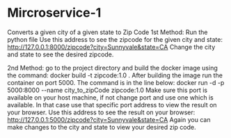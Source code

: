 # Mircroservice-1
Converts a given city of a given state to Zip Code
1st Method: 
Run the python file
Use this address to see the zipcode for the given city and state: http://127.0.0.1:8000/zipcode?city=Sunnyvale&state=CA
Change the city and state to see the desired zipcode.

2nd Method:
go to the project directory and build the docker image using the command:
docker build -t zipcode:1.0 .
After building the image run the container on port 5000. The command is in the line below:
docker run -d -p 5000:8000 --name city_to_zipCode zipcode:1.0 
Make sure this port is available on your host machine, if not change port and use one which is available. In that case use that specific port address to view the 
result on your browser. 
Use this address to see the result on your browser: http://127.0.0.1:5000/zipcode?city=Sunnyvale&state=CA
Again you can make changes to the city and state to view your desired zip code.

